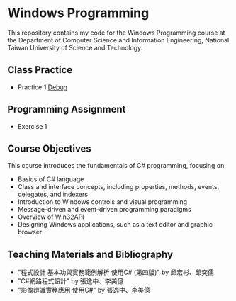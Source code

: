 # Windows Programming
This repository contains my code for the Windows Programming course at the Department of Computer Science and Information Engineering, National Taiwan University of Science and Technology.

## Class Practice
- Practice 1 [Debug](https://github.com/yxleong/NTUST-assignments/tree/main/CS1012701_WindowsProgramming/Practice1_debug)

## Programming Assignment
- Exercise 1


## Course Objectives
This course introduces the fundamentals of C# programming, focusing on:
- Basics of C# language
- Class and interface concepts, including properties, methods, events, delegates, and indexers
- Introduction to Windows controls and visual programming
- Message-driven and event-driven programming paradigms
- Overview of Win32API
- Designing Windows applications, such as a text editor and graphic browser

## Teaching Materials and Bibliography
- "程式設計 基本功與實務範例解析 使用C# (第四版)" by 邱宏彬、邱奕儒
- "C#網路程式設計" by 張逸中、李美億
- "影像辨識實務應用 使用C#" by 張逸中、李美億
